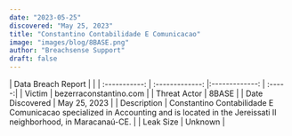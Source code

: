 ```yaml
---
date: "2023-05-25"
discovered: "May 25, 2023"
title: "Constantino Contabilidade E Comunicacao"
image: "images/blog/8BASE.png"
author: "Breachsense Support"
draft: false
---
```


| Data Breach Report           |              | 
| :-----------: | :-------------:     |:-------------:    | :-----:|
| Victim      | bezerraconstantino.com      | 
| Threat Actor      | 8BASE      | 
| Date Discovered      | May 25, 2023      | 
| Description      | Constantino Contabilidade E Comunicacao specialized in Accounting and is located in the Jereissati II neighborhood, in Maracanaú-CE.      | 
| Leak Size      | Unknown      | 

